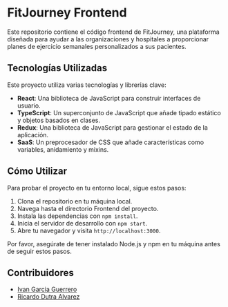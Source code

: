 # FitJourney Frontend

Este repositorio contiene el código frontend de FitJourney, una plataforma diseñada para ayudar a las organizaciones y hospitales a proporcionar planes de ejercicio semanales personalizados a sus pacientes.

## Tecnologías Utilizadas

Este proyecto utiliza varias tecnologías y librerías clave:

- **React**: Una biblioteca de JavaScript para construir interfaces de usuario.
- **TypeScript**: Un superconjunto de JavaScript que añade tipado estático y objetos basados en clases.
- **Redux**: Una biblioteca de JavaScript para gestionar el estado de la aplicación.
- **SaaS**: Un preprocesador de CSS que añade características como variables, anidamiento y mixins.

## Cómo Utilizar

Para probar el proyecto en tu entorno local, sigue estos pasos:

1. Clona el repositorio en tu máquina local.
2. Navega hasta el directorio Frontend del proyecto.
3. Instala las dependencias con `npm install`.
4. Inicia el servidor de desarrollo con `npm start`.
5. Abre tu navegador y visita `http://localhost:3000`.

Por favor, asegúrate de tener instalado Node.js y npm en tu máquina antes de seguir estos pasos.

## Contribuidores

- [Ivan Garcia Guerrero](https://github.com/Ivangg88)
- [Ricardo Dutra Alvarez](https://github.com/rikiDalvarez)
